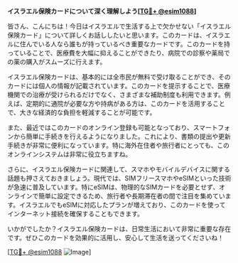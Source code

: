 **イスラエル保険カードについて深く理解しよう[[TG💪+ @esim1088](https://t.me/s/esim1088)]**

皆さん、こんにちは！今日はイスラエルで生活する上で欠かせない「イスラエル保険カード」について詳しくお話ししたいと思います。このカードは、イスラエルに住んでいる人なら誰もが持っているべき重要なカードです。このカードを持っていることで、医療費を大幅に抑えることができたり、病院での診察や薬局での薬の購入がスムーズに行えます。

イスラエル保険カードは、基本的には全市民が無料で受け取ることができ、そのカードには個人の情報が記載されています。このカードを提示することで、医療機関での治療が受けられるだけでなく、さまざまな補助制度も利用できます。例えば、定期的に通院が必要な方や持病がある方は、このカードを活用することで、大きな経済的な負担を軽減することが可能です。

また、最近ではこのカードのオンライン登録も可能となっており、スマートフォンから簡単に手続きを行えるようになりました。これにより、書類の提出や更新手続きが非常に便利になっています。特に海外在住者や旅行者にとっても、このオンラインシステムは非常に役立ちますね。

さらに、イスラエル保険カードに関連して、スマホやモバイルデバイスに関する話題も押さえておきましょう。現代では、SIMフリースマホやeSIMといった技術が急速に普及しています。特にeSIMは、物理的なSIMカードを必要とせず、オンラインで簡単に設定できるため、旅行者や長期滞在者の間で注目を集めています。イスラエルでもeSIMに対応したプランが増えており、このカードを使ってインターネット接続を確保することもできます。

いかがでしたか？イスラエル保険カードは、日常生活において非常に重要な存在です。ぜひこのカードを効果的に活用し、安心して生活を送ってくださいね！

[[TG💪+ @esim1088](https://t.me/s/esim1088) ![Image](https://i.postimg.cc/Y0z9fWf4/image.png)]